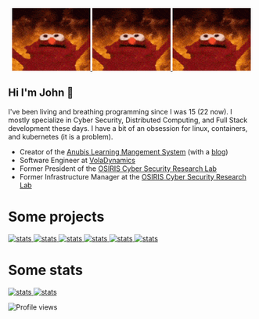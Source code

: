 <div align="center">
  <a href="https://github.com/wabscale">
    <img alt="flame" src="https://github.com/wabscale/wabscale/raw/master/flame-1.gif" width="height=128" />
  </a>
  <a href="https://github.com/wabscale">
    <img alt="flame" src="https://github.com/wabscale/wabscale/raw/master/flame-1.gif" width="height=128" />
  </a>
  <a href="https://github.com/wabscale">
    <img alt="flame" src="https://github.com/wabscale/wabscale/raw/master/flame-1.gif" width="height=128" />
  </a>
</div>


## Hi I'm John 👋

I've been living and breathing programming since I was 15 (22 now). I mostly specialize in Cyber Security, Distributed Computing, and Full Stack development these days. I have a bit of an obsession for linux, containers, and kubernetes (it is a problem).

- Creator of the [Anubis Learning Mangement System](https://github.com/GusSand/Anubis) (with a [blog](https://anubis.osiris.services/blog))
- Software Engineer at [VolaDynamics](https://voladynamics.com)
- Former President of the [OSIRIS Cyber Security Research Lab](https://www.osiris.cyber.nyu.edu)
- Former Infrastructure Manager at the [OSIRIS Cyber Security Research Lab](https://www.osiris.cyber.nyu.edu)

# Some projects


<a href="https://github.com/GusSand/Anubis">
  <img src="https://github-readme-stats.vercel.app/api/pin/?username=GusSand&repo=Anubis&theme=dark" alt="stats" />
</a>

<a href="https://github.com/wabscale/bigsql">
  <img src="https://github-readme-stats.vercel.app/api/pin/?username=wabscale&repo=bigsql&theme=dark" alt="stats" />
</a>

<a href="https://github.com/wabscale/bigj.dev">
  <img src="https://github-readme-stats.vercel.app/api/pin/?username=wabscale&repo=bigj.dev&theme=dark" alt="stats" />
</a>

<a href="https://github.com/wabscale/ben_jerrys">
  <img src="https://github-readme-stats.vercel.app/api/pin/?username=wabscale&repo=ben_jerrys&theme=dark" alt="stats" />
</a>

<a href="https://github.com/wabscale/dots">
  <img src="https://github-readme-stats.vercel.app/api/pin/?username=wabscale&repo=dots&theme=dark" alt="stats" />
</a>

<a href="https://github.com/wabscale/dockerfiles">
  <img src="https://github-readme-stats.vercel.app/api/pin/?username=wabscale&repo=dockerfiles&theme=dark" alt="stats" />
</a>


# Some stats

<a href="https://github.com/wabscale">
  <img src="https://github-readme-stats.vercel.app/api?username=wabscale&show_icons=true&theme=dark&hide=stars" alt="stats" />
</a>

<a href="https://github.com/wabscale">
  <img src="https://github-readme-stats.vercel.app/api/top-langs/?username=wabscale&layout=compact&theme=dark" alt="stats" />
</a>


![Profile views](https://gpvc.arturio.dev/wabscale)
